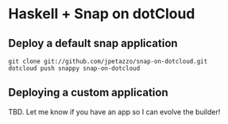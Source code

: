 # Haskell + Snap on dotCloud

## Deploy a default snap application

    git clone git://github.com/jpetazzo/snap-on-dotcloud.git
    dotcloud push snappy snap-on-dotcloud

## Deploying a custom application

TBD. Let me know if you have an app so I can evolve the builder!

